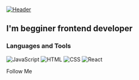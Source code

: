 [![Header](https://github.com/CheateRYT/CheateRYT/blob/main/assets/destroy-code-mad.gif)](https://github.com/CheateRYT)

## I'm begginer frontend developer 

### Languages and Tools

![JavaScript](https://img.shields.io/badge/-JavaScript-090909?style=for-the-badge&logo=JavaScript&logoClolor=E9D54D)
![HTML](https://img.shields.io/badge/-HTML-090909?style=for-the-badge&logo=HTML&logoClolor=E9D54D)
![CSS](https://img.shields.io/badge/-CSS-090909?style=for-the-badge&logo=CSS&logoClolor=E9D54D)
![React](https://img.shields.io/badge/-React-090909?style=for-the-badge&logo=React&logoClolor=E9D54D)

Follow Me